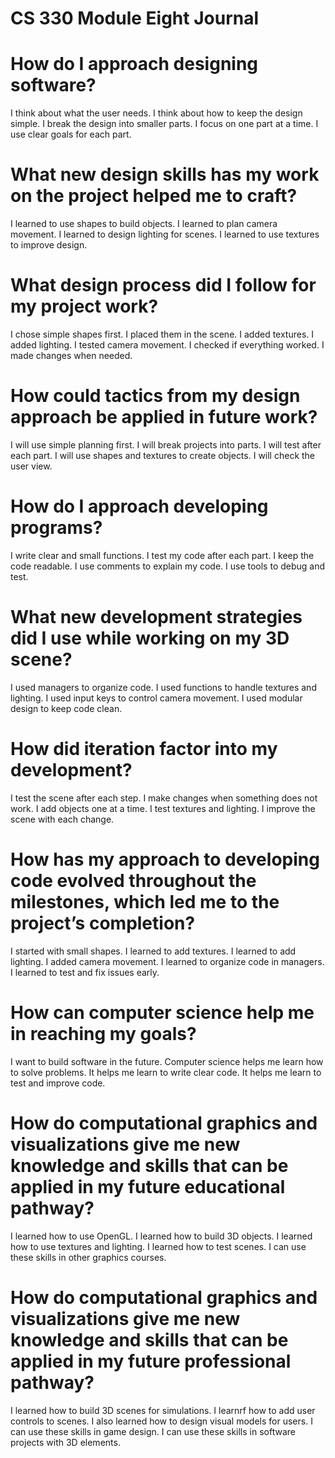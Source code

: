 # CS 330 Module Eight Journal
# How do I approach designing software?
I think about what the user needs. I think about how to keep the design simple. I break the design into smaller parts. I focus on one part at a time. I use clear goals for each part.

# What new design skills has my work on the project helped me to craft?
I learned to use shapes to build objects. I learned to plan camera movement. I learned to design lighting for scenes. I learned to use textures to improve design.

# What design process did I follow for my project work?
I chose simple shapes first. I placed them in the scene. I added textures. I added lighting. I tested camera movement. I checked if everything worked. I made changes when needed.

# How could tactics from my design approach be applied in future work?
I will use simple planning first. I will break projects into parts. I will test after each part. I will use shapes and textures to create objects. I will check the user view.

# How do I approach developing programs?
I write clear and small functions. I test my code after each part. I keep the code readable. I use comments to explain my code. I use tools to debug and test.

# What new development strategies did I use while working on my 3D scene?
I used managers to organize code. I used functions to handle textures and lighting. I used input keys to control camera movement. I used modular design to keep code clean.

# How did iteration factor into my development?
I test the scene after each step. I make changes when something does not work. I add objects one at a time. I test textures and lighting. I improve the scene with each change.

# How has my approach to developing code evolved throughout the milestones, which led me to the project’s completion?
I started with small shapes. I learned to add textures. I learned to add lighting. I added camera movement. I learned to organize code in managers. I learned to test and fix issues early.

# How can computer science help me in reaching my goals?
I want to build software in the future. Computer science helps me learn how to solve problems. It helps me learn to write clear code. It helps me learn to test and improve code.

# How do computational graphics and visualizations give me new knowledge and skills that can be applied in my future educational pathway?
I learned how to use OpenGL. I learned how to build 3D objects. I learned how to use textures and lighting. I learned how to test scenes. I can use these skills in other graphics courses.

# How do computational graphics and visualizations give me new knowledge and skills that can be applied in my future professional pathway?
I learned how to build 3D scenes for simulations. I learnrf how to add user controls to scenes. I also learned how to design visual models for users. I can use these skills in game design. I can use these skills in software projects with 3D elements.

